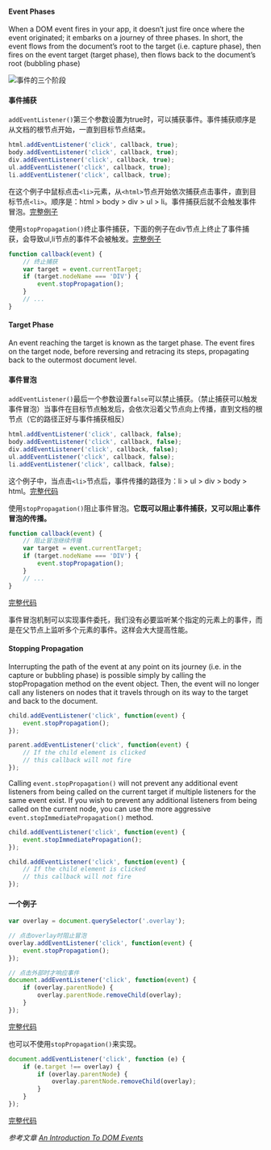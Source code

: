 #### Event Phases

When a DOM event fires in your app, it doesn’t just fire once where the event originated; it embarks on a journey of three phases. In short, the event flows from the document’s root to the target (i.e. capture phase), then fires on the event target (target phase), then flows back to the document’s root (bubbling phase)

![事件的三个阶段](http://media.mediatemple.netdna-cdn.com/wp-content/uploads/2013/10/eventflow.png)

#### 事件捕获

`addEventListener()`第三个参数设置为true时，可以捕获事件。事件捕获顺序是从文档的根节点开始，一直到目标节点结束。

```javascript
html.addEventListener('click', callback, true);
body.addEventListener('click', callback, true);
div.addEventListener('click', callback, true);
ul.addEventListener('click', callback, true);
li.addEventListener('click', callback, true);
```

在这个例子中鼠标点击`<li>`元素，从`<html>`节点开始依次捕获点击事件，直到目标节点`<li>`。顺序是：html > body > div > ul > li。事件捕获后就不会触发事件冒泡。[完整例子](http://jsbin.com/rijuko/edit?html,js)

使用`stopPropagation()`终止事件捕获，下面的例子在div节点上终止了事件捕获，会导致ul,li节点的事件不会被触发。[完整例子](http://jsbin.com/yocahe/edit?html,js)

```javascript
function callback(event) {
    // 终止捕获
    var target = event.currentTarget;
    if (target.nodeName === 'DIV') {
        event.stopPropagation();
    }
    // ...
}
```

#### Target Phase

An event reaching the target is known as the target phase. The event fires on the target node, before reversing and retracing its steps, propagating back to the outermost document level.

#### 事件冒泡

`addEventListener()`最后一个参数设置`false`可以禁止捕获。（禁止捕获可以触发事件冒泡）当事件在目标节点触发后，会依次沿着父节点向上传播，直到文档的根节点（它的路径正好与事件捕获相反）

```javascript
html.addEventListener('click', callback, false);
body.addEventListener('click', callback, false);
div.addEventListener('click', callback, false);
ul.addEventListener('click', callback, false);
li.addEventListener('click', callback, false);
```

这个例子中，当点击`<li>`节点后，事件传播的路径为：li > ul > div > body > html。[完整代码](http://jsbin.com/coseho/edit?html,js)

使用`stopPropagation()`阻止事件冒泡。**它既可以阻止事件捕获，又可以阻止事件冒泡的传播。**

```javascript
function callback(event) {
    // 阻止冒泡继续传播
    var target = event.currentTarget;
    if (target.nodeName === 'DIV') {
        event.stopPropagation();
    }
    // ...
}
```

[完整代码](http://jsbin.com/zelefe/edit?html,js)

事件冒泡机制可以实现事件委托，我们没有必要监听某个指定的元素上的事件，而是在父节点上监听多个元素的事件。这样会大大提高性能。

#### Stopping Propagation

Interrupting the path of the event at any point on its journey (i.e. in the capture or bubbling phase) is possible simply by calling the stopPropagation method on the event object. Then, the event will no longer call any listeners on nodes that it travels through on its way to the target and back to the document.

```javascript
child.addEventListener('click', function(event) {
    event.stopPropagation();
});

parent.addEventListener('click', function(event) {
    // If the child element is clicked
    // this callback will not fire
});
```
Calling `event.stopPropagation()` will not prevent any additional event listeners from being called on the current target if multiple listeners for the same event exist. If you wish to prevent any additional listeners from being called on the current node, you can use the more aggressive `event.stopImmediatePropagation()` method.

```javascript
child.addEventListener('click', function(event) {
    event.stopImmediatePropagation();
});

child.addEventListener('click', function(event) {
    // If the child element is clicked
    // this callback will not fire
});
```

#### 一个例子

```javascript
var overlay = document.querySelector('.overlay');

// 点击overlay时阻止冒泡
overlay.addEventListener('click', function(event) {
    event.stopPropagation();
});

// 点击外部时才响应事件
document.addEventListener('click', function(event) {
    if (overlay.parentNode) {
        overlay.parentNode.removeChild(overlay);
    }
});
```

[完整代码](http://jsbin.com/miyupu/edit?html,js,output)

也可以不使用`stopPropagation()`来实现。

```javascript
document.addEventListener('click', function (e) {
    if (e.target !== overlay) {
        if (overlay.parentNode) {
            overlay.parentNode.removeChild(overlay);
        }
    }
});
```

[完整代码](http://jsbin.com/ceciwi/edit?html,js)

*参考文章 [An Introduction To DOM Events](http://www.smashingmagazine.com/2013/11/12/an-introduction-to-dom-events/)*
